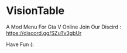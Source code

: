 # VisionTable
A Mod Menu For Gta V Online
Join Our Discird : https://discord.gg/SZuTv3gbUr 

Have Fun (:
